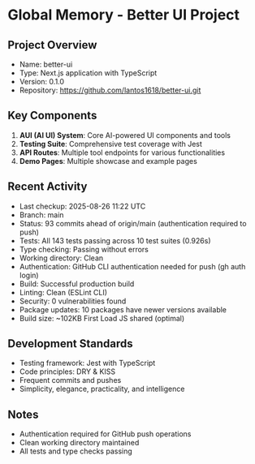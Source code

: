 # Global Memory - Better UI Project

## Project Overview
- Name: better-ui
- Type: Next.js application with TypeScript
- Version: 0.1.0
- Repository: https://github.com/lantos1618/better-ui.git

## Key Components
1. **AUI (AI UI) System**: Core AI-powered UI components and tools
2. **Testing Suite**: Comprehensive test coverage with Jest
3. **API Routes**: Multiple tool endpoints for various functionalities
4. **Demo Pages**: Multiple showcase and example pages

## Recent Activity
- Last checkup: 2025-08-26 11:22 UTC
- Branch: main  
- Status: 93 commits ahead of origin/main (authentication required to push)
- Tests: All 143 tests passing across 10 test suites (0.926s)
- Type checking: Passing without errors
- Working directory: Clean
- Authentication: GitHub CLI authentication needed for push (gh auth login)
- Build: Successful production build
- Linting: Clean (ESLint CLI)
- Security: 0 vulnerabilities found
- Package updates: 10 packages have newer versions available
- Build size: ~102KB First Load JS shared (optimal)

## Development Standards
- Testing framework: Jest with TypeScript
- Code principles: DRY & KISS
- Frequent commits and pushes
- Simplicity, elegance, practicality, and intelligence

## Notes
- Authentication required for GitHub push operations
- Clean working directory maintained
- All tests and type checks passing